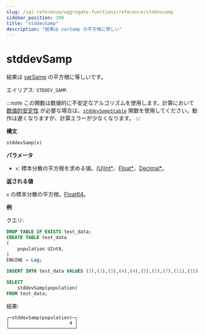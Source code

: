 ```yaml
---
slug: /sql-reference/aggregate-functions/reference/stddevsamp
sidebar_position: 190
title: "stddevSamp"
description: "結果は varSamp の平方根に等しい"
---
```



# stddevSamp

結果は [varSamp](../../../sql-reference/aggregate-functions/reference/varsamp.md) の平方根に等しいです。

エイリアス: `STDDEV_SAMP`.

:::note
この関数は数値的に不安定なアルゴリズムを使用します。計算において [数値的安定性](https://en.wikipedia.org/wiki/Numerical_stability) が必要な場合は、[`stddevSampStable`](../reference/stddevsampstable.md) 関数を使用してください。動作は遅くなりますが、計算エラーが少なくなります。
:::

**構文**

```sql
stddevSamp(x)
```

**パラメータ**

- `x`: 標本分散の平方根を求める値。[(U)Int*](../../data-types/int-uint.md)、[Float*](../../data-types/float.md)、[Decimal*](../../data-types/decimal.md)。

**返される値**

`x` の標本分散の平方根。[Float64](../../data-types/float.md)。

**例**

クエリ:

```sql
DROP TABLE IF EXISTS test_data;
CREATE TABLE test_data
(
    population UInt8,
)
ENGINE = Log;

INSERT INTO test_data VALUES (3),(3),(3),(4),(4),(5),(5),(7),(11),(15);

SELECT
    stddevSamp(population)
FROM test_data;
```

結果:

```response
┌─stddevSamp(population)─┐
│                      4 │
└────────────────────────┘
```
